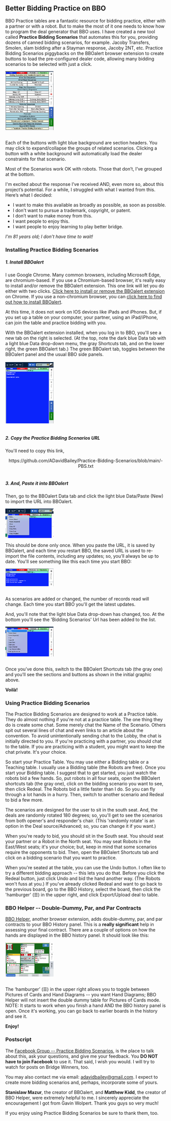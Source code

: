 ## Better Bidding Practice on BBO

BBO Practice tables are a fantastic resource for bidding practice, either with a partner or with a robot. But to make the most of it one needs to know how to program the deal generator that BBO uses. I have created a new tool called **Practice Bidding Scenarios** that automates this for you, providing dozens of canned bidding scenarios, for example. Jacoby Transfers, Smolen, slam bidding after a Stayman response, Jacoby 2NT, etc. Practice Bidding Scenarios piggybacks on the BBOalert browser extension to create buttons to load the pre-configured dealer code, allowing many bidding scenarios to be selected with just a click.<br>

<div align="center">
  <div style="display: flex;">
    <img src="./images/BPSShortcuts.png" width=30%>
  </div>
</div><br>

Each of the buttons with light blue background are section headers.  You may click to expand/collapse the groups of related scenarios.  Clicking a button with a white background will automatically load the dealer constraints for that scenario.<br>

Most of the Scenarios work OK with robots.  Those that don’t, I’ve grouped at the bottom.<br>


I'm excited about the response I’ve received AND, even more so, about this project’s potential. For a while, I struggled with what I wanted from this.  Here’s what I decided:<br>

- I want to make this available as broadly as possible, as soon as possible.  
- I don't want to pursue a trademark, copyright, or patent.
- I don’t want to make money from this.
- I want people to enjoy this.
- I want people to enjoy learning to play better bridge.

_I'm 81 years old; I don’t have time to wait!_<br>

### Installing Practice Bidding Scenarios

##### 1. Install BBOalert

I use Google Chrome.  Many common browsers, including Microsoft Edge, are chromium-based. If you use a Chromium-based browser, it's really easy to install and/or remove the BBOalert extension. This one link will let you do either with two clicks. [Click here to install or remove the BBOalert extension](https://chrome.google.com/webstore/detail/bboalert/bjgihidachainhhhilkeemegdhehnlcf) on Chrome. If you use a non-chromium browser, you can [click here to find out how to install BBOalert](https://github.com/stanmaz/BBOalert/blob/master/README.md#installation).<br>


At this time, it does not work on IOS devices like iPads and iPhones.  But, if you set up a table on your computer, your partner, using an iPad/iPhone, can join the table and practice bidding with you.<br>

With the BBOalert extension installed, when you log in to BBO, you'll see a new tab on the right is selected.  (At the top, note the dark blue Data tab with a light blue Data drop-down menu, the gray Shortcuts tab, and on the lower right, the green BBOalert tab.)  The green BBOalert tab, toggles between the BBOalert panel and the usual BBO side panels.<br>

<div align="center">
  <div style="display: flex;">
    <img src="./images/BBOalertTab.png" width=30%>
  </div>
</div><br>

##### 2. Copy the Practice Bidding Scenarios URL

You'll need to copy this link, 

<div align="center">
  <div style="display: flex;">
      https://github.com/ADavidBailey/Practice-Bidding-Scenarios/blob/main/-PBS.txt
  </div>
</div><br>

##### 3. And, Paste it into BBOalert

Then, go to the BBOalert Data tab and click the light blue Data/Paste (New) to import the URL into BBOalert.

<div align="center">
  <div style="display: flex;">
      <img src="./images/BBOalertPasteNew.png" width=30%>
  </div>
</div>  

This should be done only once. When you paste the URL, it is saved by BBOalert, and each time you restart BBO, the saved URL is used to re-import the file contents, including any updates; so, you’ll always be up to date.  You'll see something like this each time you start BBO:<br>

<div align="center">
  <div style="display: flex;">
    <img src="./images/BBOalertReadingData.png" width=30%>
  </div>
</div><br>

As scenarios are added or changed, the number of records read will change.  Each time you start BBO you'll get the latest updates.

And, you'll note that the light blue Data drop-down has changed, too.  At the bottom you'll see the 'Bidding Scenarios' Url has been added to the list.<br>
   
<div align="center">
  <div style="display: flex;">
    <img src="./images/BBOalertDataURL.png" width=30%>
  </div>
</div><br>

Once you’ve done this, switch to the BBOalert Shortcuts tab (the gray one) and you’ll see the sections and buttons as shown in the initial graphic above.<br>

**Voilà!**<br>

### Using Practice Bidding Scenarios

The Practice Bidding Scenarios are designed to work at a Practice table.  They do almost nothing if you're not at a practice table.  The one thing they do is create some chat.  Some merely chat the Name of the Scenario.  Others spit out several lines of chat and even links to an article about the convention.  To avoid unintentionally sending chat to the Lobby, the chat is initially directed to you.  If you're practicing with a partner, you should chat to the table.  If you are practicing with a student, you might want to keep the chat private.  It's your choice.<br>

So start your Practice Table.  You may use either a Bidding table or a Teaching table.  I usually use a Bidding table (the Robots are free).  Once you start your Bidding table.  I suggest that to get started, you just watch the robots bid a few hands.  So, put robots in all four seats, open the BBOalert shortcuts tab (the gray one), click on the bidding scenario you want to see, then click Redeal.  The Robots bid a little faster than I do.  So you can fly through a lot hands in a hurry.  Then, switch to another scenario and Redeal to bid a few more.<br>

The scenarios are designed for the user to sit in the south seat.  And, the deals are randomly rotated 180 degrees; so, you'll get to see the scenarios from both opener's and responder's chair.  (This 'randomly rotate' is an option in the Deal source/Advanced; so, you can change it if you want.)<br>

When you're ready to bid, you should sit in the South seat.  You should seat your partner or a Robot in the North seat.  You may seat Robots in the East/West seats; it's your choice; but, keep in mind that some scenarios require the opponents to bid.  Then, open the BBOalert Shortcuts tab and click on a bidding scenario that you want to practice.<br>

When you're seated at the table, you can use the Undo button.  I often like to try a different bidding approach -- this lets you do that.  Before you click the Redeal button, just click Undo and bid the hand another way.  (The Robots won't fuss at you.)  If you've already clicked Redeal and want to go back to the previous board, go to the BBO History, select the board, then click the 'hamburger' (☰) in the upper right, and click Export/Upload deal to table.<br>


### BBO Helper -- Double-Dummy, Par, and Par Contracts

[BBO Helper](https://chromewebstore.google.com/detail/bbo-helper/jlhdaeggmepllmioeamkmnmemmfiogjd), another browser extension, adds double-dummy, par, and par contracts to your BBO History panel.  This is a **really significant** help in assessing your final contract.  There are a couple of options on how the hands are displayed in the BBO history panel.  It should look like this:<br>

<div align="center">
  <div style="display: flex;">
    <img src="./images/BBOHistory.png" width=30%>
  </div>
</div><br>

The ‘hamburger’ (☰) in the upper right allows you to toggle between Pictures of Cards and Hand Diagrams -- you want Hand Diagrams; BBO Helper will not insert the double dummy table for Pictures of Cards mode.  NOTE: It starts to work when you finish a hand AND the BBO history panel is open.  Once it's working, you can go back to earlier boards in the history and see it.<br>

**Enjoy!**<br>

### Postscript

The [Facebook Group -- Practice Bidding Scenarios](https://www.facebook.com/groups/598917089100836), is the place to talk about this, ask your questions, and give me your feedback.   You __DO NOT have to join Facebook__ to use it.  That said, I wish you would.  I will try to watch for posts on Bridge Winners, too.<br>

You may also contact me via email: adavidbailey@gmail.com.  I expect to create more bidding scenarios and, perhaps, incorporate some of yours.<br>


**Stanislaw Mazur**, the creator of BBOalert, and **Matthew Kidd**, the creator of BBO Helper, were extremely helpful to me.  I sincerely appreciate the encouragement I got from Gavin Wolpert.  Thank you guys so very much!<br>

If you enjoy using Practice Bidding Scenarios be sure to thank them, too.<br>
